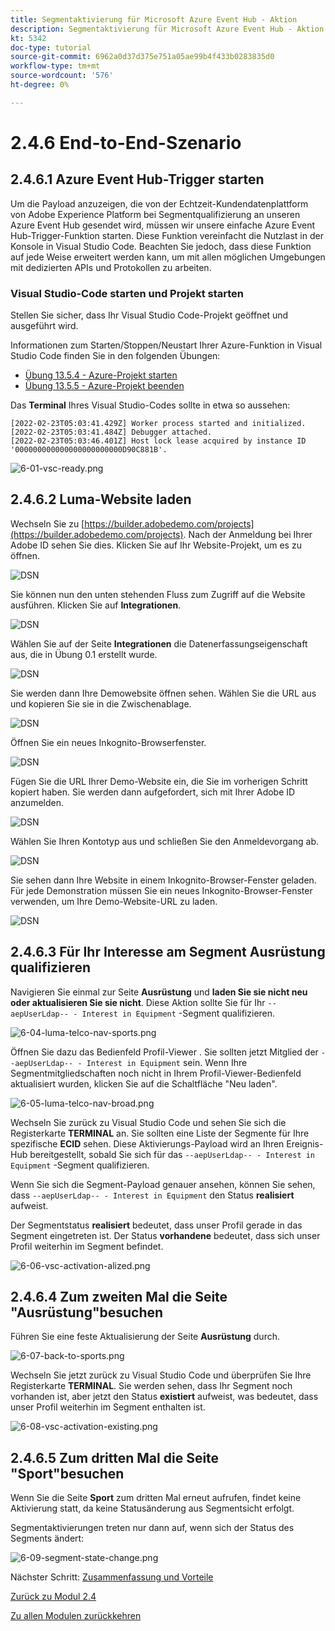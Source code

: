 ```yaml
---
title: Segmentaktivierung für Microsoft Azure Event Hub - Aktion
description: Segmentaktivierung für Microsoft Azure Event Hub - Aktion
kt: 5342
doc-type: tutorial
source-git-commit: 6962a0d37d375e751a05ae99b4f433b0283835d0
workflow-type: tm+mt
source-wordcount: '576'
ht-degree: 0%

---
```


# 2.4.6 End-to-End-Szenario

## 2.4.6.1 Azure Event Hub-Trigger starten

Um die Payload anzuzeigen, die von der Echtzeit-Kundendatenplattform von Adobe Experience Platform bei Segmentqualifizierung an unseren Azure Event Hub gesendet wird, müssen wir unsere einfache Azure Event Hub-Trigger-Funktion starten. Diese Funktion vereinfacht die Nutzlast in der Konsole in Visual Studio Code. Beachten Sie jedoch, dass diese Funktion auf jede Weise erweitert werden kann, um mit allen möglichen Umgebungen mit dedizierten APIs und Protokollen zu arbeiten.

### Visual Studio-Code starten und Projekt starten

Stellen Sie sicher, dass Ihr Visual Studio Code-Projekt geöffnet und ausgeführt wird.

Informationen zum Starten/Stoppen/Neustart Ihrer Azure-Funktion in Visual Studio Code finden Sie in den folgenden Übungen:

- [Übung 13.5.4 - Azure-Projekt starten](./ex5.md)
- [Übung 13.5.5 - Azure-Projekt beenden](./ex5.md)

Das **Terminal** Ihres Visual Studio-Codes sollte in etwa so aussehen:

```code
[2022-02-23T05:03:41.429Z] Worker process started and initialized.
[2022-02-23T05:03:41.484Z] Debugger attached.
[2022-02-23T05:03:46.401Z] Host lock lease acquired by instance ID '000000000000000000000000D90C881B'.
```

![6-01-vsc-ready.png](./images/vsc31.png)

## 2.4.6.2 Luma-Website laden

Wechseln Sie zu [https://builder.adobedemo.com/projects](https://builder.adobedemo.com/projects). Nach der Anmeldung bei Ihrer Adobe ID sehen Sie dies. Klicken Sie auf Ihr Website-Projekt, um es zu öffnen.

![DSN](./../../../modules/gettingstarted/gettingstarted/images/web8.png)

Sie können nun den unten stehenden Fluss zum Zugriff auf die Website ausführen. Klicken Sie auf **Integrationen**.

![DSN](./../../../modules/gettingstarted/gettingstarted/images/web1.png)

Wählen Sie auf der Seite **Integrationen** die Datenerfassungseigenschaft aus, die in Übung 0.1 erstellt wurde.

![DSN](./../../../modules/gettingstarted/gettingstarted/images/web2.png)

Sie werden dann Ihre Demowebsite öffnen sehen. Wählen Sie die URL aus und kopieren Sie sie in die Zwischenablage.

![DSN](./../../../modules/gettingstarted/gettingstarted/images/web3.png)

Öffnen Sie ein neues Inkognito-Browserfenster.

![DSN](./../../../modules/gettingstarted/gettingstarted/images/web4.png)

Fügen Sie die URL Ihrer Demo-Website ein, die Sie im vorherigen Schritt kopiert haben. Sie werden dann aufgefordert, sich mit Ihrer Adobe ID anzumelden.

![DSN](./../../../modules/gettingstarted/gettingstarted/images/web5.png)

Wählen Sie Ihren Kontotyp aus und schließen Sie den Anmeldevorgang ab.

![DSN](./../../../modules/gettingstarted/gettingstarted/images/web6.png)

Sie sehen dann Ihre Website in einem Inkognito-Browser-Fenster geladen. Für jede Demonstration müssen Sie ein neues Inkognito-Browser-Fenster verwenden, um Ihre Demo-Website-URL zu laden.

![DSN](./../../../modules/gettingstarted/gettingstarted/images/web7.png)

## 2.4.6.3 Für Ihr Interesse am Segment Ausrüstung qualifizieren

Navigieren Sie einmal zur Seite **Ausrüstung** und **laden Sie sie nicht neu oder aktualisieren Sie sie nicht**. Diese Aktion sollte Sie für Ihr `--aepUserLdap-- - Interest in Equipment` -Segment qualifizieren.

![6-04-luma-telco-nav-sports.png](./images/luma1.png)

Öffnen Sie dazu das Bedienfeld Profil-Viewer . Sie sollten jetzt Mitglied der `--aepUserLdap-- - Interest in Equipment` sein. Wenn Ihre Segmentmitgliedschaften noch nicht in Ihrem Profil-Viewer-Bedienfeld aktualisiert wurden, klicken Sie auf die Schaltfläche &quot;Neu laden&quot;.

![6-05-luma-telco-nav-broad.png](./images/luma2.png)

Wechseln Sie zurück zu Visual Studio Code und sehen Sie sich die Registerkarte **TERMINAL** an. Sie sollten eine Liste der Segmente für Ihre spezifische **ECID** sehen. Diese Aktivierungs-Payload wird an Ihren Ereignis-Hub bereitgestellt, sobald Sie sich für das `--aepUserLdap-- - Interest in Equipment` -Segment qualifizieren.

Wenn Sie sich die Segment-Payload genauer ansehen, können Sie sehen, dass `--aepUserLdap-- - Interest in Equipment` den Status **realisiert** aufweist.

Der Segmentstatus **realisiert** bedeutet, dass unser Profil gerade in das Segment eingetreten ist. Der Status **vorhandene** bedeutet, dass sich unser Profil weiterhin im Segment befindet.

![6-06-vsc-activation-alized.png](./images/luma3.png)

## 2.4.6.4 Zum zweiten Mal die Seite &quot;Ausrüstung&quot;besuchen

Führen Sie eine feste Aktualisierung der Seite **Ausrüstung** durch.

![6-07-back-to-sports.png](./images/luma1.png)

Wechseln Sie jetzt zurück zu Visual Studio Code und überprüfen Sie Ihre Registerkarte **TERMINAL**. Sie werden sehen, dass Ihr Segment noch vorhanden ist, aber jetzt den Status **existiert** aufweist, was bedeutet, dass unser Profil weiterhin im Segment enthalten ist.

![6-08-vsc-activation-existing.png](./images/luma4.png)

## 2.4.6.5 Zum dritten Mal die Seite &quot;Sport&quot;besuchen

Wenn Sie die Seite **Sport** zum dritten Mal erneut aufrufen, findet keine Aktivierung statt, da keine Statusänderung aus Segmentsicht erfolgt.

Segmentaktivierungen treten nur dann auf, wenn sich der Status des Segments ändert:

![6-09-segment-state-change.png](./images/6-09-segment-state-change.png)

Nächster Schritt: [Zusammenfassung und Vorteile](./summary.md)

[Zurück zu Modul 2.4](./segment-activation-microsoft-azure-eventhub.md)

[Zu allen Modulen zurückkehren](./../../../overview.md)
